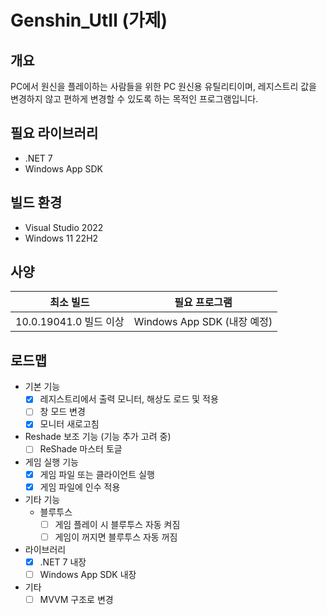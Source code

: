 # Genshin_UtIl (가제)


## 개요
PC에서 원신을 플레이하는 사람들을 위한 PC 원신용 유틸리티이며, 레지스트리 값을 변경하지 않고 편하게 변경할 수 있도록 하는 목적인 프로그램입니다.


## 필요 라이브러리
- .NET 7
- Windows App SDK

## 빌드 환경
- Visual Studio 2022
- Windows 11 22H2

## 사양
| 최소 빌드  | 필요 프로그램  |
|:--:|:-:|
|  10.0.19041.0 빌드 이상 | Windows App SDK (내장 예정)  |

## 로드맵
- 기본 기능
  - [x] 레지스트리에서 출력 모니터, 해상도 로드 및 적용
  - [ ] 창 모드 변경
  - [x] 모니터 새로고침
- Reshade 보조 기능 (기능 추가 고려 중)
  - [ ] ReShade 마스터 토글
- 게임 실행 기능
  - [x] 게임 파일 또는 클라이언트 실행
  - [x] 게임 파일에 인수 적용
- 기타 기능
  - 블루투스
    - [ ] 게임 플레이 시 블루투스 자동 켜짐
    - [ ] 게임이 꺼지면 블루투스 자동 꺼짐
- 라이브러리
  - [x] .NET 7 내장
  - [ ] Windows App SDK 내장
- 기타
  - [ ] MVVM 구조로 변경
